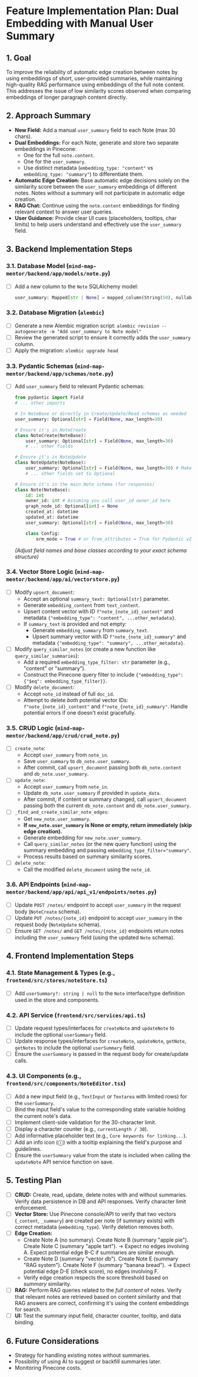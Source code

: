 # Feature Implementation Plan: Dual Embedding with Manual User Summary

## 1. Goal

To improve the reliability of automatic edge creation between notes by using embeddings of short, user-provided summaries, while maintaining high-quality RAG performance using embeddings of the full note content. This addresses the issue of low similarity scores observed when comparing embeddings of longer paragraph content directly.

## 2. Approach Summary

-   **New Field:** Add a manual `user_summary` field to each Note (max 30 chars).
-   **Dual Embeddings:** For each Note, generate and store two separate embeddings in Pinecone:
    -   One for the full `note.content`.
    -   One for the `user_summary`.
    -   Use distinct metadata (`embedding_type: "content"` vs `embedding_type: "summary"`) to differentiate them.
-   **Automatic Edge Creation:** Base automatic edge decisions solely on the similarity score between the `user_summary` embeddings of different notes. Notes without a summary will not participate in automatic edge creation.
-   **RAG Chat:** Continue using the `note.content` embeddings for finding relevant context to answer user queries.
-   **User Guidance:** Provide clear UI cues (placeholders, tooltips, char limits) to help users understand and effectively use the `user_summary` field.

## 3. Backend Implementation Steps

### 3.1. Database Model (`mind-map-mentor/backend/app/models/note.py`)

-   [ ] Add a new column to the `Note` SQLAlchemy model:
    ```python
    user_summary: Mapped[str | None] = mapped_column(String(50), nullable=True) # Using String(50) for buffer, ensure max_length enforced elsewhere
    ```

### 3.2. Database Migration (`alembic`)

-   [ ] Generate a new Alembic migration script: `alembic revision --autogenerate -m "Add user_summary to Note model"`
-   [ ] Review the generated script to ensure it correctly adds the `user_summary` column.
-   [ ] Apply the migration: `alembic upgrade head`

### 3.3. Pydantic Schemas (`mind-map-mentor/backend/app/schemas/note.py`)

-   [ ] Add `user_summary` field to relevant Pydantic schemas:
    ```python
    from pydantic import Field
    # ... other imports

    # In NoteBase or directly in Create/Update/Read schemas as needed
    user_summary: Optional[str] = Field(None, max_length=30)

    # Ensure it's in NoteCreate
    class NoteCreate(NoteBase):
        user_summary: Optional[str] = Field(None, max_length=30)
        # ... other fields

    # Ensure it's in NoteUpdate
    class NoteUpdate(NoteBase):
        user_summary: Optional[str] = Field(None, max_length=30) # Make optional on update
        # ... other fields set to Optional

    # Ensure it's in the main Note schema (for responses)
    class Note(NoteBase):
        id: int
        owner_id: int # Assuming you call user_id owner_id here
        graph_node_id: Optional[int] = None
        created_at: datetime
        updated_at: datetime
        user_summary: Optional[str] = Field(None, max_length=30)

        class Config:
            orm_mode = True # or from_attributes = True for Pydantic v2
    ```
    *(Adjust field names and base classes according to your exact schema structure)*

### 3.4. Vector Store Logic (`mind-map-mentor/backend/app/ai/vectorstore.py`)

-   [ ] Modify `upsert_document`:
    -   Accept an optional `summary_text: Optional[str]` parameter.
    -   Generate `embedding_content` from `text_content`.
    -   Upsert content vector with ID `f"note_{note_id}_content"` and metadata `{"embedding_type": "content", ...other_metadata}`.
    -   If `summary_text` is provided and not empty:
        -   Generate `embedding_summary` from `summary_text`.
        -   Upsert summary vector with ID `f"note_{note_id}_summary"` and metadata `{"embedding_type": "summary", ...other_metadata}`.
-   [ ] Modify `query_similar_notes` (or create a new function like `query_similar_summaries`):
    -   Add a required `embedding_type_filter: str` parameter (e.g., "content" or "summary").
    -   Construct the Pinecone query filter to include `{"embedding_type": {"$eq": embedding_type_filter}}`.
-   [ ] Modify `delete_document`:
    -   Accept `note_id` instead of full `doc_id`.
    -   Attempt to delete *both* potential vector IDs: `f"note_{note_id}_content"` and `f"note_{note_id}_summary"`. Handle potential errors if one doesn't exist gracefully.

### 3.5. CRUD Logic (`mind-map-mentor/backend/app/crud/crud_note.py`)

-   [ ] `create_note`:
    -   Accept `user_summary` from `note_in`.
    -   Save `user_summary` to `db_note.user_summary`.
    -   After commit, call `upsert_document` passing both `db_note.content` and `db_note.user_summary`.
-   [ ] `update_note`:
    -   Accept `user_summary` from `note_in`.
    *   Update `db_note.user_summary` if provided in `update_data`.
    *   After commit, if content or summary changed, call `upsert_document` passing both the current `db_note.content` and `db_note.user_summary`.
-   [ ] `_find_and_create_similar_note_edges`:
    *   Get `new_note.user_summary`.
    *   **If `new_note.user_summary` is None or empty, return immediately (skip edge creation).**
    *   Generate embedding for `new_note.user_summary`.
    *   Call `query_similar_notes` (or the new query function) using the summary embedding and passing `embedding_type_filter="summary"`.
    *   Process results based on summary similarity scores.
-   [ ] `delete_note`:
    *   Call the modified `delete_document` using the `note_id`.

### 3.6. API Endpoints (`mind-map-mentor/backend/app/api/api_v1/endpoints/notes.py`)

-   [ ] Update `POST /notes/` endpoint to accept `user_summary` in the request body (`NoteCreate` schema).
-   [ ] Update `PUT /notes/{note_id}` endpoint to accept `user_summary` in the request body (`NoteUpdate` schema).
-   [ ] Ensure `GET /notes/` and `GET /notes/{note_id}` endpoints return notes including the `user_summary` field (using the updated `Note` schema).

## 4. Frontend Implementation Steps

### 4.1. State Management & Types (e.g., `frontend/src/stores/noteStore.ts`)

-   [ ] Add `userSummary?: string | null` to the `Note` interface/type definition used in the store and components.

### 4.2. API Service (`frontend/src/services/api.ts`)

-   [ ] Update request types/interfaces for `createNote` and `updateNote` to include the optional `userSummary` field.
-   [ ] Update response types/interfaces for `createNote`, `updateNote`, `getNote`, `getNotes` to include the optional `userSummary` field.
-   [ ] Ensure the `userSummary` is passed in the request body for create/update calls.

### 4.3. UI Components (e.g., `frontend/src/components/NoteEditor.tsx`)

-   [ ] Add a new input field (e.g., `TextInput` or `Textarea` with limited rows) for the `userSummary`.
-   [ ] Bind the input field's value to the corresponding state variable holding the current note's data.
-   [ ] Implement client-side validation for the 30-character limit.
-   [ ] Display a character counter (e.g., `currentLength / 30`).
-   [ ] Add informative placeholder text (e.g., `Core keywords for linking...`).
-   [ ] Add an info icon (ⓘ) with a tooltip explaining the field's purpose and guidelines.
-   [ ] Ensure the `userSummary` value from the state is included when calling the `updateNote` API service function on save.

## 5. Testing Plan

-   [ ] **CRUD:** Create, read, update, delete notes with and without summaries. Verify data persistence in DB and API responses. Verify character limit enforcement.
-   [ ] **Vector Store:** Use Pinecone console/API to verify that two vectors (`_content`, `_summary`) are created per note (if summary exists) with correct metadata (`embedding_type`). Verify deletion removes both.
-   [ ] **Edge Creation:**
    -   Create Note A (no summary). Create Note B (summary "apple pie"). Create Note C (summary "apple tart"). -> Expect no edges involving A. Expect potential edge B-C if summaries are similar enough.
    -   Create Note D (summary "vector db"). Create Note E (summary "RAG system"). Create Note F (summary "banana bread"). -> Expect potential edge D-E (check score), no edges involving F.
    -   Verify edge creation respects the score threshold based on *summary* similarity.
-   [ ] **RAG:** Perform RAG queries related to the *full content* of notes. Verify that relevant notes are retrieved based on content similarity and that RAG answers are correct, confirming it's using the content embeddings for search.
-   [ ] **UI:** Test the summary input field, character counter, tooltip, and data binding.

## 6. Future Considerations

-   Strategy for handling existing notes without summaries.
-   Possibility of using AI to suggest or backfill summaries later.
-   Monitoring Pinecone costs. 